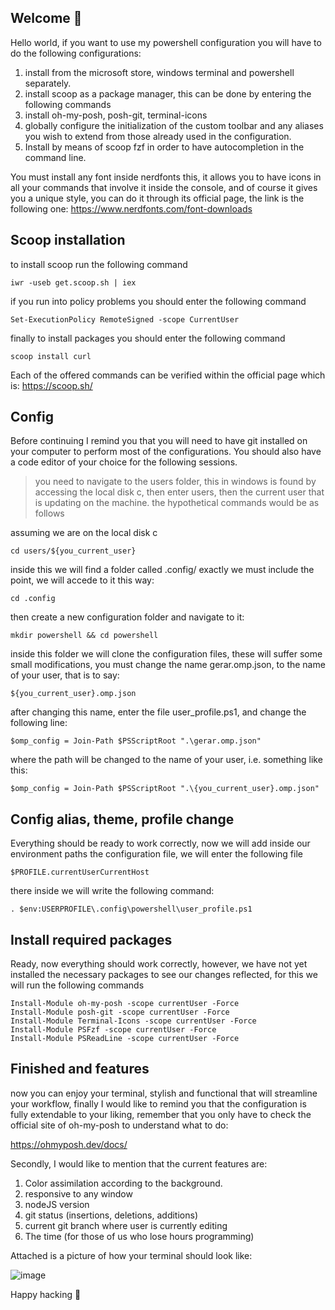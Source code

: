 ## Welcome 👋
Hello world, if you want to use my powershell configuration you will have to do the following configurations: 

1. install from the microsoft store, windows terminal and powershell separately.
2. install scoop as a package manager, this can be done by entering the following commands
3. install oh-my-posh, posh-git, terminal-icons 
4. globally configure the initialization of the custom toolbar and any aliases you wish to extend from those already used in the configuration.
5. Install by means of scoop fzf in order to have autocompletion in the command line.

You must install any font inside nerdfonts this, it allows you to have icons in all your commands that involve it inside the console, and of course it gives you a unique style, you can do it through its official page, the link is the following one:
https://www.nerdfonts.com/font-downloads


## Scoop installation

to install scoop run the following command

    iwr -useb get.scoop.sh | iex


if you run into policy problems you should enter the following command

    Set-ExecutionPolicy RemoteSigned -scope CurrentUser

finally to install packages you should enter the following command 

    scoop install curl

Each of the offered commands can be verified within the official page which is:  https://scoop.sh/

## Config 
Before continuing I remind you that you will need to have git installed on your computer to perform most of the configurations. You should also have a code editor of your choice for the following sessions.

> you need to navigate to the users folder, this in windows is found by
> accessing the local disk c, then enter users, then the current user
> that is updating on the machine. the hypothetical commands would be as
> follows

assuming we are on the local disk c

    cd users/${you_current_user}

inside this we will find a folder called .config/ exactly we must include the point, we will accede to it this way:

    cd .config

then create a new configuration folder and navigate to it:

    mkdir powershell && cd powershell

inside this folder we will clone the configuration files, these will suffer some small modifications, you must change the name gerar.omp.json, to the name of your user, that is to say: 

    ${you_current_user}.omp.json

after changing this name, enter the file user_profile.ps1, and change the following line: 

    $omp_config = Join-Path $PSScriptRoot ".\gerar.omp.json"

where the path will be changed to the name of your user, i.e. something like this:

    $omp_config = Join-Path $PSScriptRoot ".\{you_current_user}.omp.json"
    
## Config alias, theme, profile change

Everything should be ready to work correctly, now we will add inside our environment paths the configuration file, we will enter the following file

    $PROFILE.currentUserCurrentHost

there inside we will write the following command:

    . $env:USERPROFILE\.config\powershell\user_profile.ps1


## Install required packages
Ready, now everything should work correctly, however, we have not yet installed the necessary packages to see our changes reflected, for this we will run the following commands

    Install-Module oh-my-posh -scope currentUser -Force
    Install-Module posh-git -scope currentUser -Force
    Install-Module Terminal-Icons -scope currentUser -Force
    Install-Module PSFzf -scope currentUser -Force
    Install-Module PSReadLine -scope currentUser -Force


## Finished and features
now you can enjoy your terminal, stylish and functional that will streamline your workflow, finally I would like to remind you that the configuration is fully extendable to your liking, remember that you only have to check the official site of oh-my-posh to understand what to do:

https://ohmyposh.dev/docs/

Secondly, I would like to mention that the current features are:
1. Color assimilation according to the background.
2. responsive to any window
3. nodeJS version
4. git status (insertions, deletions, additions)
5. current git branch where user is currently editing
6. The time (for those of us who lose hours programming)


Attached is a picture of how your terminal should look like:

![image](https://user-images.githubusercontent.com/59595322/145665790-cac36e47-158e-4bb9-b926-339a59d2d014.png)


Happy hacking 👋

